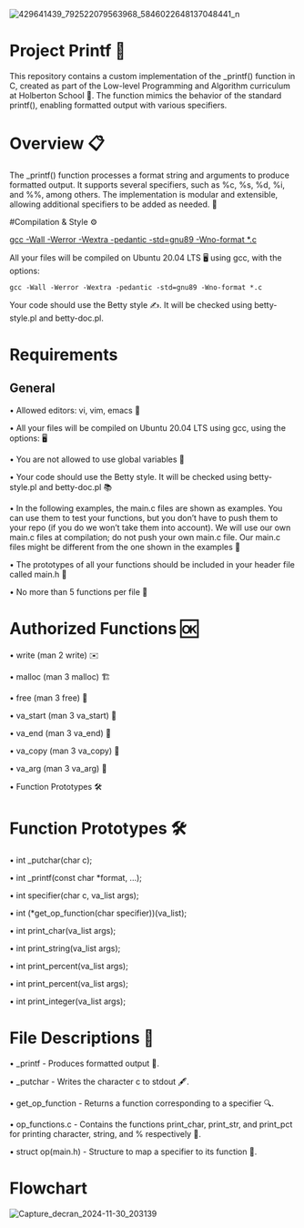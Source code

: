 




![429641439_792522079563968_5846022648137048441_n](https://github.com/user-attachments/assets/7dd3c029-0fd5-4651-98fc-9fd3c7285fb8)






# Project Printf 🎉

This repository contains a custom implementation of the _printf() function in C, created as part of the Low-level Programming and Algorithm curriculum at Holberton School 🏫. The function mimics the behavior of the standard printf(), enabling formatted output with various specifiers.

# Overview 📋

The _printf() function processes a format string and arguments to produce formatted output. It supports several specifiers, such as %c, %s, %d, %i, and %%, among others. The implementation is modular and extensible, allowing additional specifiers to be added as needed. 🔧

#Compilation & Style ⚙️

[gcc -Wall -Werror -Wextra -pedantic -std=gnu89 -Wno-format *.c]()

All your files will be compiled on Ubuntu 20.04 LTS 🖥️ using gcc, with the options:

 `gcc -Wall -Werror -Wextra -pedantic -std=gnu89 -Wno-format *.c `

Your code should use the Betty style ✍️. It will be checked using betty-style.pl and betty-doc.pl.


# Requirements 
## General

• Allowed editors: vi, vim, emacs 📝

• All your files will be compiled on Ubuntu 20.04 LTS using gcc, using the options: 🖥️

• You are not allowed to use global variables 🚫

• Your code should use the Betty style. It will be checked using betty-style.pl and betty-doc.pl 📚

• In the following examples, the main.c files are shown as examples. You can use them to test your functions, but you don’t have to push them to your repo (if you do we won’t take them into account). We will use our own main.c files at compilation; do not push your own main.c file. Our main.c files might be different from the one shown in the examples 🔧

• The prototypes of all your functions should be included in your header file called main.h 📑

• No more than 5 functions per file 📂

# Authorized Functions 🆗

• write (man 2 write) ✉️

• malloc (man 3 malloc) 🏗️

• free (man 3 free) 💸

• va_start (man 3 va_start) 🏁

• va_end (man 3 va_end) 🏁

• va_copy (man 3 va_copy) 🔄

• va_arg (man 3 va_arg) 🧳

• Function Prototypes 🛠️

# Function Prototypes 🛠️

• int _putchar(char c);

• int _printf(const char *format, ...);

• int specifier(char c, va_list args);

• int (*get_op_function(char specifier))(va_list);

• int print_char(va_list args);

• int print_string(va_list args);

• int print_percent(va_list args);

• int print_percent(va_list args);

• int print_integer(va_list args);

# File Descriptions 📁

• _printf - Produces formatted output 🎯.

• _putchar - Writes the character c to stdout 🖋️.

• get_op_function - Returns a function corresponding to a specifier 🔍.

• op_functions.c - Contains the functions print_char, print_str, and print_pct for printing character, string, and % respectively 💬.

• struct op(main.h) - Structure to map a specifier to its function 🔄.

# Flowchart 

![Capture_decran_2024-11-30_203139](https://github.com/user-attachments/assets/353757e9-25ce-4c82-9f4f-b9a9f0929fbf)

